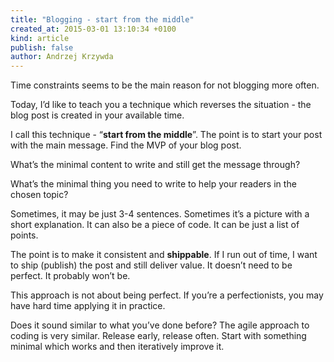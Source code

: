 ```yaml
---
title: "Blogging - start from the middle"
created_at: 2015-03-01 13:10:34 +0100
kind: article
publish: false
author: Andrzej Krzywda
---
```


Time constraints seems to be the main reason for not blogging more often. 

Today, I’d like to teach you a technique which reverses the situation - the blog post is created in your available time.

<!-- more -->

I call this technique - “**start from the middle**”. The point is to start your post with the main message. Find the MVP of your blog post. 

What’s the minimal content to write and still get the message through? 

What’s the minimal thing you need to write to help your readers in the chosen topic?

Sometimes, it may be just 3-4 sentences. Sometimes it’s a picture with a short explanation. It can also be a piece of code. It can be just a list of points. 

The point is to make it consistent and **shippable**. If I run out of time, I want to ship (publish) the post and still deliver value. It doesn’t need to be perfect. It probably won’t be. 

This approach is not about being perfect. If you’re a perfectionists, you may have hard time applying it in practice.

Does it sound similar to what you’ve done before? The agile approach to coding is very similar. Release early, release often. Start with something minimal which works and then iteratively improve it.
